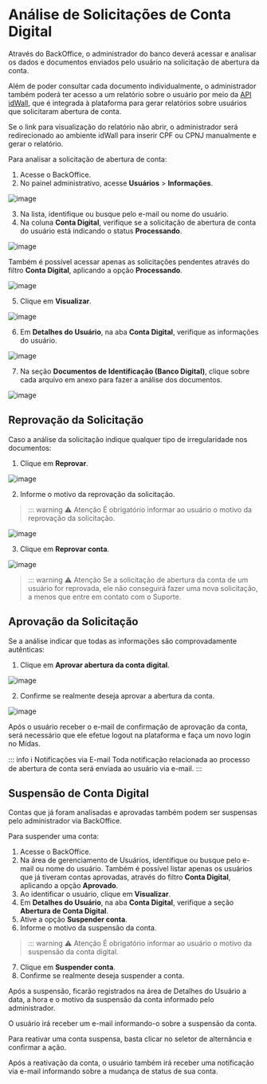 # Análise de Solicitações de Conta Digital
Através do BackOffice, o administrador do banco deverá acessar e analisar os dados e documentos enviados pelo usuário na solicitação de abertura da conta.

Além de poder consultar cada documento individualmente, o administrador também poderá ter acesso a um relatório sobre o usuário por meio da [API idWall](https://docs.idwall.co/docs/api-how-to-use), que é integrada à plataforma para gerar relatórios sobre usuários que solicitaram abertura de conta.

Se o link para visualização do relatório não abrir, o administrador será redirecionado ao ambiente idWall para inserir CPF ou CPNJ manualmente e gerar o relatório. 

Para analisar a solicitação de abertura de conta:

1. Acesse o BackOffice.
2. No painel administrativo, acesse **Usuários** > **Informações**.

![image](../img/banking/backoffice_adm_panel.png)

3. Na lista, identifique ou busque pelo e-mail ou nome do usuário.
4. Na coluna **Conta Digital**, verifique se a solicitação de abertura de conta do usuário está indicando o status **Processando**.

![image](../img/banking/backoffice_users_list.png)

Também é possível acessar apenas as solicitações pendentes através do filtro **Conta Digital**, aplicando a opção **Processando**.

![image](../img/banking/backoffice_users_filter.png)

5. Clique em **Visualizar**.

![image](../img/banking/backoffice_users_view.png)

6. Em **Detalhes do Usuário**, na aba **Conta Digital**, verifique as informações do usuário.

![image](../img/banking/backoffice_users_request.png)

7. Na seção **Documentos de Identificação (Banco Digital)**, clique sobre cada arquivo em anexo para fazer a análise dos documentos.

![image](../img/banking/backoffice_users_request_documents.png)

## Reprovação da Solicitação
Caso a análise da solicitação indique qualquer tipo de irregularidade nos documentos:

1. Clique em **Reprovar**.

![image](../img/banking/backoffice_users_request_reprovebutton.png)

2. Informe o motivo da reprovação da solicitação.

> ::: warning ⚠️ <warningblocktitle>Atenção</warningblocktitle>
> <warningblocktext> É obrigatório informar ao usuário o motivo da reprovação da solicitação.</warningblocktext>

![image](../img/banking/backoffice_users_request_reprove.png)

3. Clique em **Reprovar conta**.

![image](../img/banking/backoffice_users_request_reprove_reason.png)

> ::: warning ⚠️ <warningblocktitle>Atenção</warningblocktitle>
> <warningblocktext> Se a solicitação de abertura da conta de um usuário for reprovada, ele não conseguirá fazer uma nova solicitação, a menos que entre em contato com o Suporte.</warningblocktext>

## Aprovação da Solicitação
Se a análise indicar que todas as informações são comprovadamente autênticas:

1. Clique em **Aprovar abertura da conta digital**.

![image](../img/banking/backoffice_users_request_approvebutton.png)

2. Confirme se realmente deseja aprovar a abertura da conta.

![image](../img/banking/backoffice_users_request_approve_confirmation.png)

Após o usuário receber o e-mail de confirmação de aprovação da conta, será necessário que ele efetue logout na plataforma e faça um novo login no Midas.

::: info ℹ️ <infoblocktitle>Notificações via E-mail</infoblocktitle>
<infoblocktext>Toda notificação relacionada ao processo de abertura de conta será enviada ao usuário via e-mail.</infoblocktext>
:::

## Suspensão de Conta Digital
Contas que já foram analisadas e aprovadas também podem ser suspensas pelo administrador via BackOffice.

Para suspender uma conta:

1. Acesse o BackOffice.
2. Na área de gerenciamento de Usuários, identifique ou busque pelo e-mail ou nome do usuário.
Também é possível listar apenas os usuários que já tiveram contas aprovadas, através do filtro **Conta Digital**, aplicando a opção **Aprovado**.
3. Ao identificar o usuário, clique em **Visualizar**.
4. Em **Detalhes do Usuário**, na aba **Conta Digital**, verifique a seção **Abertura de Conta Digital**.
5. Ative a opção **Suspender conta**.
6. Informe o motivo da suspensão da conta.

> ::: warning ⚠️ <warningblocktitle>Atenção</warningblocktitle>
> <warningblocktext> É obrigatório informar ao usuário o motivo da suspensão da conta digital.</warningblocktext>

7. Clique em **Suspender conta**.
8. Confirme se realmente deseja suspender a conta.

Após a suspensão, ficarão registrados na área de Detalhes do Usuário a data, a hora e o motivo da suspensão da conta informado pelo administrador.

O usuário irá receber um e-mail informando-o sobre a suspensão da conta.

Para reativar uma conta suspensa, basta clicar no seletor de alternância e confirmar a ação.

Após a reativação da conta, o usuário também irá receber uma notificação via e-mail informando sobre a mudança de status de sua conta.